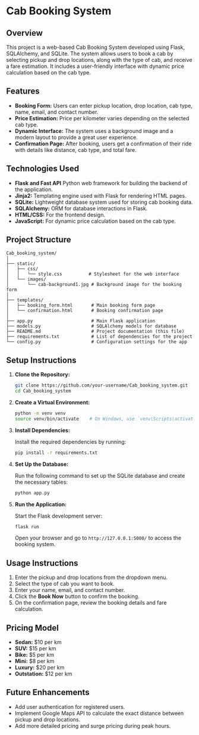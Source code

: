 
# Cab Booking System

## Overview

This project is a web-based Cab Booking System developed using Flask, SQLAlchemy, and SQLite. The system allows users to book a cab by selecting pickup and drop locations, along with the type of cab, and receive a fare estimation. It includes a user-friendly interface with dynamic price calculation based on the cab type.

## Features

- **Booking Form:** Users can enter pickup location, drop location, cab type, name, email, and contact number.
- **Price Estimation:** Price per kilometer varies depending on the selected cab type.
- **Dynamic Interface:** The system uses a background image and a modern layout to provide a great user experience.
- **Confirmation Page:** After booking, users get a confirmation of their ride with details like distance, cab type, and total fare.

## Technologies Used

- **Flask and Fast API** Python web framework for building the backend of the application.
- **Jinja2:** Templating engine used with Flask for rendering HTML pages.
- **SQLite:** Lightweight database system used for storing cab booking data.
- **SQLAlchemy:** ORM for database interactions in Flask.
- **HTML/CSS:** For the frontend design.
- **JavaScript:** For dynamic price calculation based on the cab type.

## Project Structure

```
Cab_booking_system/
│
├── static/
│   ├── css/
│   │   └── style.css          # Stylesheet for the web interface
│   └── images/
│       └── cab-background1.jpg # Background image for the booking form
│
├── templates/
│   ├── booking_form.html       # Main booking form page
│   └── confirmation.html       # Booking confirmation page
│
├── app.py                      # Main Flask application
├── models.py                   # SQLAlchemy models for database
├── README.md                   # Project documentation (this file)
├── requirements.txt            # List of dependencies for the project
└── config.py                   # Configuration settings for the app

```

## Setup Instructions

1. **Clone the Repository:**

   ```bash
   git clone https://github.com/your-username/Cab_booking_system.git
   cd Cab_booking_system
   ```

2. **Create a Virtual Environment:**

   ```bash
   python -m venv venv
   source venv/bin/activate    # On Windows, use `venv\Scripts\activate`
   ```

3. **Install Dependencies:**

   Install the required dependencies by running:

   ```bash
   pip install -r requirements.txt
   ```

4. **Set Up the Database:**

   Run the following command to set up the SQLite database and create the necessary tables:

   ```bash
   python app.py
   ```

5. **Run the Application:**

   Start the Flask development server:

   ```bash
   flask run
   ```

   Open your browser and go to `http://127.0.0.1:5000/` to access the booking system.

## Usage Instructions

1. Enter the pickup and drop locations from the dropdown menu.
2. Select the type of cab you want to book.
3. Enter your name, email, and contact number.
4. Click the **Book Now** button to confirm the booking.
5. On the confirmation page, review the booking details and fare calculation.

## Pricing Model

- **Sedan:** $10 per km
- **SUV:** $15 per km
- **Bike:** $5 per km
- **Mini:** $8 per km
- **Luxury:** $20 per km
- **Outstation:** $12 per km

## Future Enhancements

- Add user authentication for registered users.
- Implement Google Maps API to calculate the exact distance between pickup and drop locations.
- Add more detailed pricing and surge pricing during peak hours.
